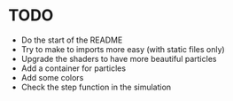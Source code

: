 # TODO

- Do the start of the README
- Try to make to imports more easy (with static files only)
- Upgrade the shaders to have more beautiful particles
- Add a container for particles
- Add some colors 
- Check the step function in the simulation